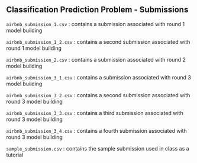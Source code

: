 ## Classification Prediction Problem - Submissions

`airbnb_submission_1.csv` : contains a submission associated with round 1 model building 

`airbnb_submission_1_2.csv` : contains a second submission associated with round 1 model building

`airbnb_submission_2.csv` : contains a submission associated with round 2 model building 

`airbnb_submission_3_1.csv` : contains a submission associated with round 3 model building 

`airbnb_submission_3_2.csv` : contains a second submission associated with round 3 model building 

`airbnb_submission_3_3.csv` : contains a third submission associated with round 3 model building 

`airbnb_submission_3_4.csv` : contains a fourth submission associated with round 3 model building 

`sample_submission.csv` : contains the sample submission used in class as a tutorial 


